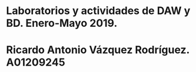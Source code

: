 # Laboratorios y actividades de DAW y BD. Enero-Mayo 2019.
# Ricardo Antonio Vázquez Rodríguez. A01209245

